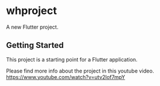 # whproject

A new Flutter project.

## Getting Started

This project is a starting point for a Flutter application.

Please find more info about the project in this youtube video. https://www.youtube.com/watch?v=utv2lof7mpY
